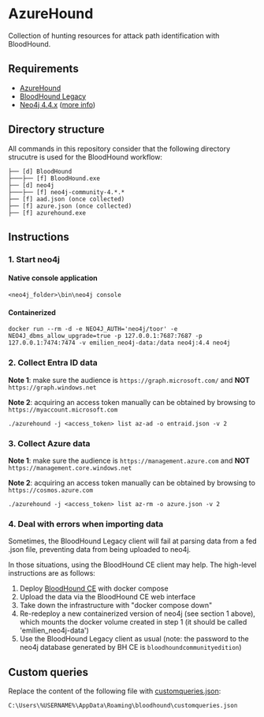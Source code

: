 # AzureHound

Collection of hunting resources for attack path identification with BloodHound. 


## Requirements

- [AzureHound](https://github.com/BloodHoundAD/AzureHound/releases)
- [BloodHound Legacy](https://github.com/BloodHoundAD/BloodHound)
- [Neo4j 4.4.x](https://neo4j.com/download-center/#community) ([more info](https://bloodhound.readthedocs.io/en/latest/installation/windows.html#install-neo4j))


## Directory structure

All commands in this repository consider that the following directory strucutre is used for the BloodHound workflow:

```
├── [d] BloodHound
├───├── [f] BloodHound.exe
├── [d] neo4j 
├───├── [f] neo4j-community-4.*.*
├── [f] aad.json (once collected)
├── [f] azure.json (once collected)
├── [f] azurehound.exe
```


## Instructions

### 1. Start neo4j

#### Native console application

```shell
<neo4j_folder>\bin\neo4j console
```

#### Containerized

```shell
docker run --rm -d -e NEO4J_AUTH='neo4j/toor' -e NEO4J_dbms_allow_upgrade=true -p 127.0.0.1:7687:7687 -p 127.0.0.1:7474:7474 -v emilien_neo4j-data:/data neo4j:4.4 neo4j
```

### 2. Collect Entra ID data

**Note 1**: make sure the audience is `https://graph.microsoft.com/` and **NOT** `https://graph.windows.net`

**Note 2**: acquiring an access token manually can be obtained by browsing to `https://myaccount.microsoft.com`

```shell
./azurehound -j <access_token> list az-ad -o entraid.json -v 2
```

### 3. Collect Azure data

**Note 1**: make sure the audience is `https://management.azure.com` and **NOT** `https://management.core.windows.net`

**Note 2**: acquiring an access token manually can be obtained by browsing to `https://cosmos.azure.com`

```shell
./azurehound -j <access_token> list az-rm -o azure.json -v 2
```

### 4. Deal with errors when importing data

Sometimes, the BloodHound Legacy client will fail at parsing data from a fed .json file, preventing data from being uploaded to neo4j.

In those situations, using the BloodHound CE client may help. The high-level instructions are as follows:
1. Deploy [BloodHound CE](https://github.com/SpecterOps/BloodHound) with docker compose
2. Upload the data via the BloodHound CE web interface
3. Take down the infrastructure with "docker compose down"
4. Re-redeploy a new containerized version of neo4j (see section 1 above), which mounts the docker volume created in step 1 (it should be called 'emilien_neo4j-data')
5. Use the BloodHound Legacy client as usual (note: the password to the neo4j database generated by BH CE is `bloodhoundcommunityedition`)


## Custom queries

Replace the content of the following file with [customqueries.json](https://github.com/emiliensocchi/azure-hunting/blob/main/Tools/azurehound/customqueries.json):
```code
C:\Users\%USERNAME%\AppData\Roaming\bloodhound\customqueries.json
```
